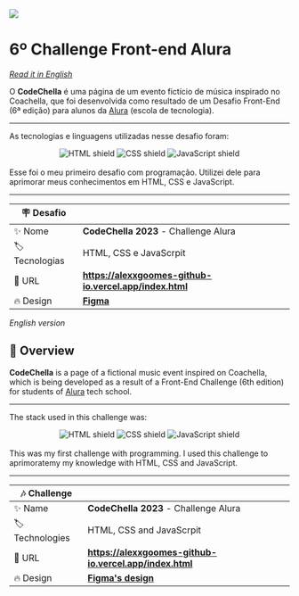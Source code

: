 <div id='top'>
  <a href="https://alexxgoomes-github-io.vercel.app/index.html"><img class="cabecalho__logo" src="https://alexxgoomes-github-io.vercel.app/assets/Logo1%201.png"></a>

  <h1>6º Challenge Front-end Alura</h1>
</div>

_[Read it in English](#English)_

O **CodeChella** é uma página de um evento fictício de música inspirado no Coachella, que foi desenvolvida como resultado de um Desafio Front-End (6ª edição) para alunos da [Alura](https://www.alura.com.br) (escola de tecnologia).

---
As tecnologias e linguagens utilizadas nesse desafio foram:
<div align="center">
  <img src="https://img.shields.io/badge/HTML5-E34F26?style=for-the-badge&logo=html5&logoColor=white" alt="HTML shield">
  <img src="https://img.shields.io/badge/CSS3-1572B6?style=for-the-badge&logo=css3&logoColor=white" alt="CSS shield">
  <img src="https://img.shields.io/badge/JavaScript-F7DF1E?style=for-the-badge&logo=javascript&logoColor=black" alt="JavaScript shield">
</div>
<br>
Esse foi o meu primeiro desafio com programação. Utilizei dele para aprimorar meus conhecimentos em HTML, CSS e JavaScript.

---

| 🪧 Desafio |  |
| ------------- | - |
| ✨ Nome       | **CodeChella 2023** - Challenge Alura |
| 🏷️ Tecnologias | HTML, CSS e JavaScrpit |
| 🚀 URL         | **https://alexxgoomes-github-io.vercel.app/index.html** |
| 🔥 Design     | [**Figma**](https://www.figma.com/file/xHLPBeA2ujaXbBjHMK9xh7/CodeChella-%7C-Challenge-I---Front-end-2023) |

<div id="English">

_English version_

</div>

## 🔎 Overview

**CodeChella** is a page of a fictional music event inspired on Coachella, which is being developed as a result of a Front-End Challenge (6th edition) for students of [Alura](https://www.alura.com.br) tech school.

---
The stack used in this challenge was:
<div align="center">
  <img src="https://img.shields.io/badge/HTML5-E34F26?style=for-the-badge&logo=html5&logoColor=white" alt="HTML shield">
  <img src="https://img.shields.io/badge/CSS3-1572B6?style=for-the-badge&logo=css3&logoColor=white" alt="CSS shield">
  <img src="https://img.shields.io/badge/JavaScript-F7DF1E?style=for-the-badge&logo=javascript&logoColor=black" alt="JavaScript shield">
</div>
<br>
This was my first challenge with programming. I used this challenge to aprimoratemy my knowledge with HTML, CSS and JavaScript.

---

<!-- prettier-ignore -->
| 🎶 Challenge |  |
| ------------- | - |
| ✨ Name       | **CodeChella 2023** - Challenge Alura |
| 🏷️ Technologies | HTML, CSS and JavaScrpit |
| 🚀 URL         | **https://alexxgoomes-github-io.vercel.app/index.html** |
| 🔥 Design     | [**Figma's design**](https://www.figma.com/file/xHLPBeA2ujaXbBjHMK9xh7/CodeChella-%7C-Challenge-I---Front-end-2023) |
